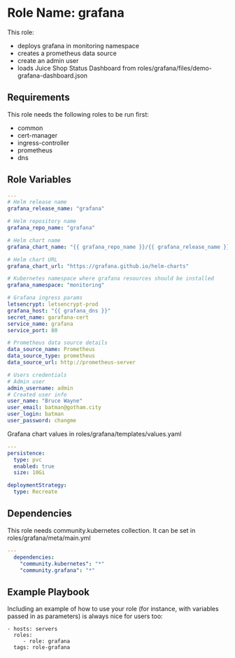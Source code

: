 Role Name: grafana
=========

This role:
* deploys grafana in monitoring namespace
* creates a prometheus data source
* create an admin user
* loads Juice Shop Status Dashboard from roles/grafana/files/demo-grafana-dashboard.json

Requirements
------------

This role needs the following roles to be run first:
* common
* cert-manager
* ingress-controller
* prometheus
* dns

Role Variables
--------------

```yaml
---
# Helm release name
grafana_release_name: "grafana"

# Helm repository name
grafana_repo_name: "grafana"

# Helm chart name
grafana_chart_name: "{{ grafana_repo_name }}/{{ grafana_release_name }}"

# Helm chart URL
grafana_chart_url: "https://grafana.github.io/helm-charts"

# Kubernetes namespace where grafana resources should be installed
grafana_namespace: "monitoring"

# Grafana ingress params 
letsencrypt: letsencrypt-prod
grafana_host: "{{ grafana_dns }}"
secret_name: garafana-cert
service_name: grafana
service_port: 80

# Prometheus data source details
data_source_name: Prometheus
data_source_type: prometheus
data_source_url: http://prometheus-server 

# Users credentials
# Admin user
admin_username: admin
# Created user info
user_name: "Bruce Wayne"
user_email: batman@gotham.city
user_login: batman
user_password: changme
```
Grafana chart values in roles/grafana/templates/values.yaml
```yaml
---
persistence:
  type: pvc
  enabled: true
  size: 10Gi

deploymentStrategy:
  type: Recreate
```
Dependencies
------------

This role needs community.kubernetes collection. It can be set in roles/grafana/meta/main.yml
```yaml
---
  dependencies:
    "community.kubernetes": "*"
    "community.grafana": "*"
```

Example Playbook
----------------

Including an example of how to use your role (for instance, with variables passed in as parameters) is always nice for users too:

    - hosts: servers
      roles:
         - role: grafana
      tags: role-grafana
